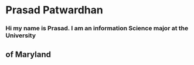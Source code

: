 # Prasad Patwardhan
### Hi my name is Prasad. I am an information Science major at the University
## of Maryland
